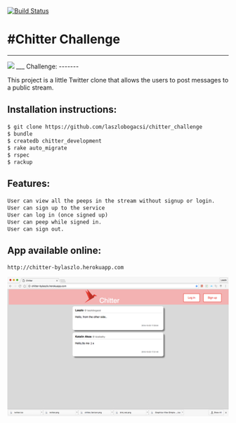 [![Build Status](https://travis-ci.org/LaszloBogacsi/chitter-challenge.svg?branch=master)](https://travis-ci.org/LaszloBogacsi/chitter-challenge)

#Chitter Challenge
=================
___
<img src="http://www.clipartbest.com/cliparts/niX/BA5/niXBA5oAT.png" width="100">
___
Challenge:
-------

This project is a little Twitter clone that allows the users to post messages to a public stream.



Installation instructions:
-------
```
$ git clone https://github.com/laszlobogacsi/chitter_challenge
$ bundle
$ createdb chitter_development
$ rake auto_migrate
$ rspec
$ rackup
```

Features:
-------

```
User can view all the peeps in the stream without signup or login.
User can sign up to the service
User can log in (once signed up)
User can peep while signed in.
User can sign out.
```

App available online:
-------
```
http://chitter-bylaszlo.herokuapp.com
```
![Screenshot](./public/images/chitter.png)
